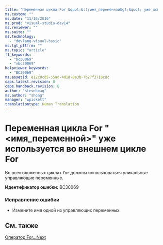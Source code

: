 ```yaml
---
title: "Переменная цикла For &quot;&lt;имя_переменной&gt;&quot; уже используется во внешнем цикле For | Microsoft Docs"
ms.custom: ""
ms.date: "11/16/2016"
ms.prod: "visual-studio-dev14"
ms.reviewer: ""
ms.suite: ""
ms.technology: 
  - "devlang-visual-basic"
ms.tgt_pltfrm: ""
ms.topic: "article"
f1_keywords: 
  - "bc30069"
  - "vbc30069"
helpviewer_keywords: 
  - "BC30069"
ms.assetid: e12c8cd5-55ad-4d10-8a3b-7b27f3716c8c
caps.latest.revision: 8
caps.handback.revision: 8
author: "stevehoag"
ms.author: "shoag"
manager: "wpickett"
translationtype: Human Translation
---
```

# Переменная цикла For &quot;&lt;имя_переменной&gt;&quot; уже используется во внешнем цикле For
Во всех вложенных циклах `For` должны использоваться уникальные управляющие переменные.  
  
 **Идентификатор ошибки:** BC30069  
  
### Исправление ошибки  
  
-   Измените имя одной из управляющих переменных.  
  
## См. также  
 [Оператор For...Next](../../visual-basic/language-reference/statements/for-next-statement.md)